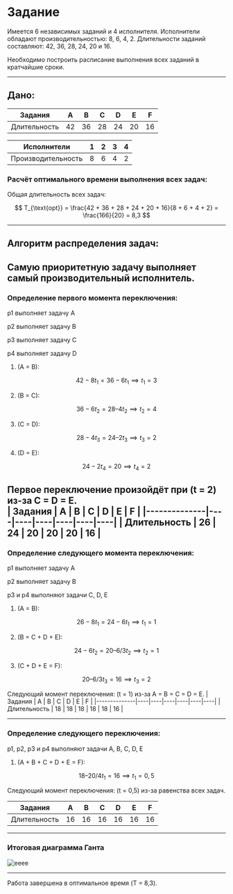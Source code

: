 # Задание  
Имеется 6 независимых заданий и 4 исполнителя. Исполнители обладают производительностью: 8, 6, 4, 2. Длительности заданий составляют: 42, 36, 28, 24, 20 и 16.  

Необходимо построить расписание выполнения всех заданий в кратчайшие сроки.  

---

## Дано:  

| Задания      | A  | B  | C  | D  | E  | F  |
|--------------|----|----|----|----|----|----|
| Длительность | 42 | 36 | 28 | 24 | 20 | 16 |

| Исполнители  | 1  | 2  |3  |4  |
|--------------|----|----|----|----|
| Производительность | 8  | 6  | 4  | 2  |

### Расчёт оптимального времени выполнения всех задач:  
Общая длительность всех задач:  

$$
T_{\text{opt}} = \frac{42 + 36 + 28 + 24 + 20 + 16}{8 + 6 + 4 + 2} = \frac{166}{20} = 8,3
$$

---

## Алгоритм распределения задач:  
Самую приоритетную задачу выполняет самый производительный исполнитель.
---

### Определение первого момента переключения:  
p1 выполняет задачу A

p2 выполняет задачу B

p3 выполняет задачу C

p4 выполняет задачу D

1. (A = B):  

$$
42 - 8t_1 = 36 - 6t_1 \implies t_1 = 3
$$

2. (B = C):  

$$
36 - 6t_2 = 28 – 4t_2 \implies t_2 = 4
$$

3. (C = D):  

$$
28 - 4t_3 = 24 – 2t_3 \implies t_3 = 2
$$

4. (D = E):  

$$
24 - 2t_4 = 20 \implies t_4 = 2
$$


Первое переключение произойдёт при (t = 2) из-за  C = D = E.  
| Задания      | A  | B  | C  | D  | E  | F  |
|--------------|----|----|----|----|----|----|
| Длительность | 26 | 24 | 20 | 20 | 20 | 16 |
---

### Определение следующего момента переключения:  
p1 выполняет задачу A

p2 выполняет задачу B

p3 и p4 выполняют задачи C, D, E

1. (A = B):  

$$
26 - 8t_1 = 24 - 6t_1 \implies t_1 = 1
$$

2. (B = C + D + E):  

$$
24 - 6t_2 = 20 – 6/3t_2 \implies t_2 = 1
$$

3. (C + D + E = F):  

$$
20 – 6/3t_3 = 16 \implies t_3 = 2
$$

Следующий момент переключения: (t = 1) из-за A = B = C = D = E. 
| Задания      | A  | B  | C  | D  | E  | F  |
|--------------|----|----|----|----|----|----|
| Длительность | 18 | 18 | 18 | 18 | 18 | 16 |

---

### Определение следующего переключения:  
p1, p2, p3 и p4 выполняют задачи A, B, C, D, E

1. (A + B + C + D + E = F):  

$$
18 – 20/4t_1 = 16 \implies t_1 = 0,5
$$

Следующий момент переключения: (t = 0,5) из-за равенства всех задач. 

| Задания      | A  | B  | C  | D  | E  | F  |
|--------------|----|----|----|----|----|----|
| Длительность | 16 | 16 | 16 | 16 | 16 | 16 |

---

### Итоговая диаграмма Ганта  

![ееее](https://github.com/user-attachments/assets/80590d72-c315-486b-b013-be8720a8d006)

---

Работа завершена в оптимальное время (T = 8,3).
